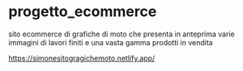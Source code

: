 # progetto_ecommerce

sito ecommerce di grafiche di moto che presenta in anteprima varie immagini di lavori finiti e una vasta gamma prodotti in vendita

https://simonesitogragichemoto.netlify.app/
